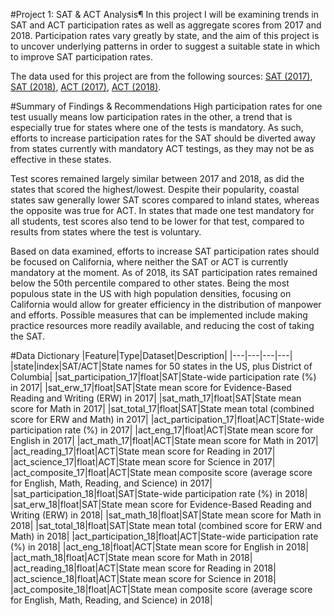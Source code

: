 #Project 1: SAT & ACT Analysis¶
In this project I will be examining trends in SAT and ACT participation rates as well as aggregate scores from 2017 and 2018. Participation rates vary greatly by state, and the aim of this project is to uncover underlying patterns in order to suggest a suitable state in which to improve SAT participation rates.

The data used for this project are from the following sources: [SAT (2017)](https://blog.collegevine.com/here-are-the-average-sat-scores-by-state/), [SAT (2018)](https://reports.collegeboard.org/sat-suite-program-results/state-results), [ACT (2017)](https://blog.prepscholar.com/act-scores-by-state-averages-highs-and-lows), [ACT (2018)](https://magoosh.com/hs/act/2016/average-act-score-by-state/).

#Summary of Findings & Recommendations
High participation rates for one test usually means low participation rates in the other, a trend that is especially true for states where one of the tests is mandatory. As such, efforts to increase participation rates for the SAT should be diverted away from states currently with mandatory ACT testings, as they may not be as effective in these states.

Test scores remained largely similar between 2017 and 2018, as did the states that scored the highest/lowest. Despite their popularity, coastal states saw generally lower SAT scores compared to inland states, whereas the opposite was true for ACT. In states that made one test mandatory for all students, test scores also tend to be lower for that test, compared to results from states where the test is voluntary.

Based on data examined, efforts to increase SAT participation rates should be focused on California, where neither the SAT or ACT is currently mandatory at the moment. As of 2018, its SAT participation rates remained below the 50th percentile compared to other states. Being the most populous state in the US with high population densities, focusing on California would allow for greater efficiency in the distribution of manpower and efforts. Possible measures that can be implemented include making practice resources more readily available, and reducing the cost of taking the SAT.

#Data Dictionary
|Feature|Type|Dataset|Description|
|---|---|---|---|
|state|index|SAT/ACT|State names for 50 states in the US, plus District of Columbia|
|sat_participation_17|float|SAT|State-wide participation rate (%) in 2017|
|sat_erw_17|float|SAT|State mean score for Evidence-Based Reading and Writing (ERW) in 2017|
|sat_math_17|float|SAT|State mean score for Math in 2017|
|sat_total_17|float|SAT|State mean total (combined score for ERW and Math) in 2017|
|act_participation_17|float|ACT|State-wide participation rate (%) in 2017|
|act_eng_17|float|ACT|State mean score for English in 2017|
|act_math_17|float|ACT|State mean score for Math in 2017|
|act_reading_17|float|ACT|State mean score for Reading in 2017|
|act_science_17|float|ACT|State mean score for Science in 2017|
|act_composite_17|float|ACT|State mean composite score (average score for English, Math, Reading, and Science) in 2017|
|sat_participation_18|float|SAT|State-wide participation rate (%) in 2018|
|sat_erw_18|float|SAT|State mean score for Evidence-Based Reading and Writing (ERW) in 2018|
|sat_math_18|float|SAT|State mean score for Math in 2018|
|sat_total_18|float|SAT|State mean total (combined score for ERW and Math) in 2018|
|act_participation_18|float|ACT|State-wide participation rate (%) in 2018|
|act_eng_18|float|ACT|State mean score for English in 2018|
|act_math_18|float|ACT|State mean score for Math in 2018|
|act_reading_18|float|ACT|State mean score for Reading in 2018|
|act_science_18|float|ACT|State mean score for Science in 2018|
|act_composite_18|float|ACT|State mean composite score (average score for English, Math, Reading, and Science) in 2018|
